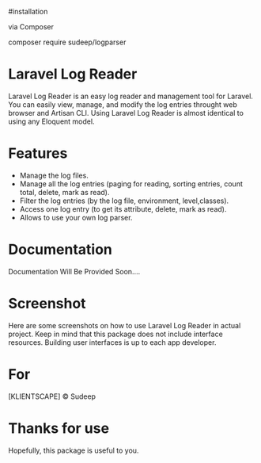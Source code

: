 #installation 

via Composer

composer require sudeep/logparser


# Laravel Log Reader

Laravel Log Reader is an easy log reader and management tool for Laravel. You can easily view, manage, and modify the log entries throught web browser and Artisan CLI. Using Laravel Log Reader is almost identical to using any Eloquent model.

# Features
- Manage the log files.
- Manage all the log entries (paging for reading, sorting entries, count total, delete, mark as read).
- Filter the log entries (by the log file, environment, level,classes).
- Access one log entry (to get its attribute, delete, mark as read).
- Allows to use your own log parser.

# Documentation

Documentation Will Be Provided Soon....

# Screenshot
Here are some screenshots on how to use Laravel Log Reader in actual project. Keep in mind that this package does not include interface resources. Building user interfaces is up to each app developer.


# For
[KLIENTSCAPE] © Sudeep

# Thanks for use
Hopefully, this package is useful to you.
